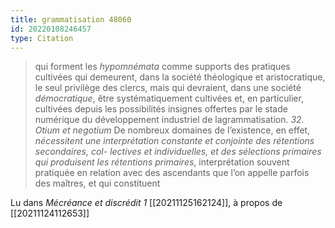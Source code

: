 ```yaml
---
title: grammatisation 48060
id: 20220108246457
type: Citation
---
```


> qui forment les *hypomnémata* comme supports des pratiques cultivées qui demeurent, dans la société théologique et aristocratique, le seul privilège des clercs, mais qui devraient, dans une société *démocratique*, être systématiquement cultivées et, en particulier, cultivées depuis les possibilités insignes offertes par le stade numérique du développement industriel de lagrammatisation. *32. Otium et negotium* De nombreux domaines de l’existence, en effet, *nécessitent une interprétation constante et conjointe des rétentions secondaires, col- lectives et individuelles, et des sélections primaires qui produisent les rétentions primaires*, interprétation souvent pratiquée en relation avec des ascendants que l’on appelle parfois des maîtres, et qui constituent

Lu dans *Mécréance et discrédit 1* [[20211125162124]], à propos de [[20211124112653]]